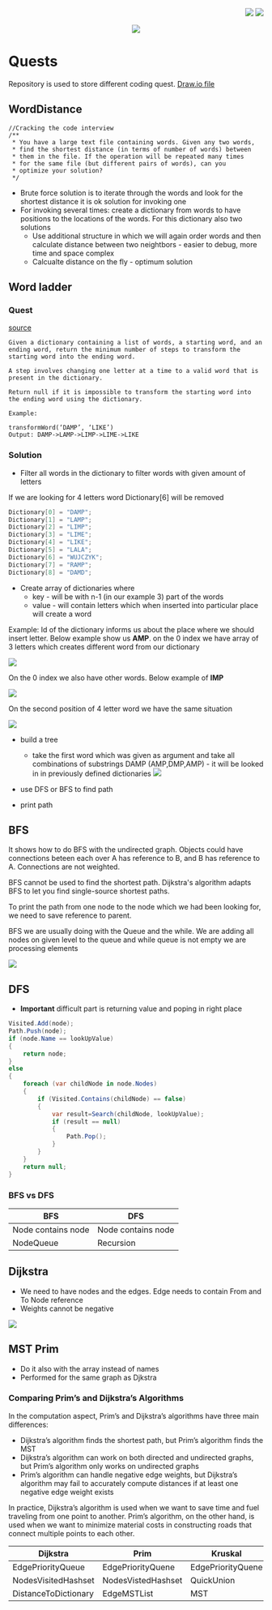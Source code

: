 <!--Category:C#,SQL--> 
 <p align="right">
    <a href="http://productivitytools.tech/productivitytools-createsqlserverdatabase/"><img src="Images/Header/ProductivityTools_green_40px_2.png" /><a> 
    <a href="https://github.com/ProductivityTools-Learning/ProductivityTools.Example.GCP.SecretManager"><img src="Images/Header/Github_border_40px.png" /></a>
</p>
<p align="center">
    <a href="http://http://productivitytools.tech/">
        <img src="Images/Header/LogoTitle_green_500px.png" />
    </a>
</p>


# Quests

Repository is used to store different coding quest.
[Draw.io file](https://app.diagrams.net/#G1z-c3mN3V7xB3Kej71jyUp6bZdj1GPvhg)

<!--more-->

## WordDistance

```
//Cracking the code interview 
/**
 * You have a large text file containing words. Given any two words,
 * find the shortest distance (in terms of number of words) between
 * them in the file. If the operation will be repeated many times
 * for the same file (but different pairs of words), can you
 * optimize your solution?
 */
```

- Brute force solution is to iterate through the words and look for the shortest distance it is ok solution for invoking one
- For invoking several times: create a dictionary from words to have positions to the locations of the words. For this dictionary also two solutions
  -  Use additional structure in which we will again order words and then calculate distance between two neightbors - easier to debug, more time and space complex
  - Calcualte distance on the fly - optimum solution


## Word ladder

### Quest
[source](https://leetcode.com/problems/word-ladder/)

  ```
  Given a dictionary containing a list of words, a starting word, and an ending word, return the minimum number of steps to transform the starting word into the ending word.

A step involves changing one letter at a time to a valid word that is present in the dictionary.

Return null if it is impossible to transform the starting word into the ending word using the dictionary.

Example:

transformWord(‘DAMP’, ‘LIKE’)
Output: DAMP->LAMP->LIMP->LIME->LIKE
```
### Solution

- Filter all words in the dictionary to filter words with given amount of letters

If we are looking for 4 letters word Dictionary[6] will be removed
```C#
Dictionary[0] = "DAMP";
Dictionary[1] = "LAMP";
Dictionary[2] = "LIMP";
Dictionary[3] = "LIME";
Dictionary[4] = "LIKE";
Dictionary[5] = "LALA";
Dictionary[6] = "WUJCZYK";
Dictionary[7] = "RAMP";
Dictionary[8] = "DAMD";
```

- Create array of dictionaries where 
  - key -  will be with n-1 (in our example 3) part of the words
  - value - will contain letters which when inserted into particular place will create a word

Example:
Id of the dictionary informs us about the place where we should insert letter.
Below example show us **AMP**. on the 0 index we have array of 3 letters which creates different word from our dictionary

![](Images/2022-09-30-07-53-23.png)

On the 0 index we also have other words. Below example of **IMP**

![](Images/2022-09-30-07-56-29.png)

On the second position of 4 letter word we have the same situation

![](Images/2022-09-30-07-57-53.png)


- build a tree
  - take the first word which was given as argument and take all combinations of substrings DAMP (AMP,DMP,AMP) - it will be looked in  in previously defined dictionaries
![](Images/2022-09-30-08-04-15.png)

- use DFS or BFS to find path
- print path


## BFS
It shows how to do BFS with the undirected graph. Objects could have connections beteen each over A has reference to B, and B has reference to A. Connections are not weighted.

BFS cannot be used to find the shortest path. Dijkstra's algorithm adapts BFS to let you find single-source shortest paths.

To print the path from one node to the node which we had been looking for, we need to save reference to parent.

BFS we are usually doing with the Queue and the while. We are adding all nodes on given level to the queue and while queue is not empty we are processing elements

![](Images/2022-10-01-07-29-02.png)


## DFS

- **Important** difficult part is returning value and poping in right place

```c#
Visited.Add(node);
Path.Push(node);
if (node.Name == lookUpValue)
{
    return node;
}
else
{
    foreach (var childNode in node.Nodes)
    {
        if (Visited.Contains(childNode) == false)
        {
            var result=Search(childNode, lookUpValue);
            if (result == null)
            {
                Path.Pop();
            }
        }
    }
    return null;
}
```

### BFS vs DFS
|BFS|DFS|
|---|---|
|Node contains node|Node contains node|
|NodeQueue|Recursion|

## Dijkstra

- We need to have nodes and the edges. Edge needs to contain From and To Node reference
- Weights cannot be negative

![](Images/2022-10-03-21-36-27.png)

## MST Prim

- Do it also with the array instead of names
- Performed for the same graph as Djkstra

### Comparing Prim’s and Dijkstra’s Algorithms
In the computation aspect, Prim’s and Dijkstra’s algorithms have three main differences:

- Dijkstra’s algorithm finds the shortest path, but Prim’s algorithm finds the MST
- Dijkstra’s algorithm can work on both directed and undirected graphs, but Prim’s algorithm only works on undirected graphs
- Prim’s algorithm can handle negative edge weights, but Dijkstra’s algorithm may fail to accurately compute distances if at least one negative edge weight exists

In practice, Dijkstra’s algorithm is used when we want to save time and fuel traveling from one point to another. Prim’s algorithm, on the other hand, is used when we want to minimize material costs in constructing roads that connect multiple points to each other.

|Dijkstra|Prim|Kruskal|   |   |
|---|---|---|---|---|
|EdgePriorityQueue|EdgePriorityQuene|EdgePriorityQuene|   |   |
|NodesVisitedHashset|NodesVistedHashset|QuickUnion<Node>|   |   |
|DistanceToDictionary|EdgeMSTList|MST|   |   |
